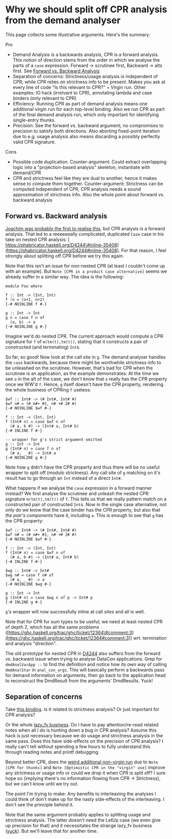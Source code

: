 # Why we should split off CPR analysis from the demand analyser


This page collects some illustrative arguments. Here's the summary:


Pro

- Demand Analysis is a backwards analysis, CPR is a forward analysis. This notion of direction stems from the order in which we analyse the parts of a `case` expression. Forward -> scrutinee first, Backward -> alts first. See [Forward vs. Backward Analysis](#forward-vs-backward-analysis)
- Separation of concerns: Strictness/usage analysis is independent of CPR, while CPR relies on strictness info to be present. Makes you ask at every line of code "Is this relevant to CPR?" + Virgin run. Other examples: IO hack (irrelvant to CPR), annotating lambda and case binders (only relevant to CPR)
- Efficiency: Running CPR as part of demand analysis means one additional virgin run for each top-level binding. Also we run CPR as part of the final demand analysis run, which only important for identifying single-entry thunks.
- Precision: See the forward vs. backward argument; no compromises to precision to satisfy both directions. Also aborting fixed-point iteration due to e.g. usage analysis also means discarding a possibly perfectly valid CPR signature.

Cons

- Possible code duplication. Counter-argument: Could extract overlapping logic into a "projection-based analysis" skeleton, instantiate with demand/CPR
- CPR and strictness feel like they are dual to another, hence it makes sense to compute them together. Counter-argument: Strictness can be computed independent of CPR, CPR analysis needs a sound approximation of strictness info. Also the whole point about forward vs. backward analysis

## Forward vs. Backward analysis


[Joachim was probably the first to realise this](https://gitlab.haskell.org/ghc/ghc/issues/12364#note_122038), but CPR analysis is a forward analysis. That led to a reeeeeeally complicated, duplicated `Case` case in his take on nested CPR analysis: [ https://phabricator.haskell.org/D4244\#inline-35408](https://phabricator.haskell.org/D4244#inline-35408). For that reason, I feel strongly about splitting off CPR before we try this again.


Note that this isn't an issue for non-nested CPR (at least I couldn't come up with an example). But `Note [CPR in a product case alternative]` seems we already suffer in a similar way. The idea is the following:

```wiki
module Foo where

f :: Int -> (Int, Int)
f !n = (n+1, n+2)
{-# NOINLINE f #-}

g :: Int -> Int
g n = case f n of
  (a, b) -> a
{-# NOINLINE g #-}
```


Imagine we'd do nested CPR. The current approach would compute a CPR signature for `f` of `m(tm(t),tm(t))`, stating that it constructs a pair of constructed (and terminating) `Int`s.


So far, so good! Now look at the call site in `g`. The demand analyser handles the `case` backwards, because there might be worthwhile strictness info to be unleashed on the scrutinee. However, that's bad for CPR when the scrutinee is an application, as the example demonstrates: At the time we see `a` in the alt of the case, we don't know that `a` really has the CPR property once we WW'd `f`. Hence, `g` itself doesn't have the CPR property, rendering the whole business of CPRing `f` useless:

```
$wf :: Int# -> (# Int#, Int# #)
$wf n# = (# n#+ #1, n# +# 2# #)
{-# NOINLINE $wf #-}

f :: Int -> (Int, Int)
f (Int# n) = case $wf n of
  (# a, b #) -> (Int# a, Int# b)
{-# INLINE f #-}

-- wrapper for g's strict argument omitted
g :: Int -> Int
g (Int# n) = case f n of
  (# a, _ #) -> Int# a
{-# NOINLINE g #-}
```

Note how `g` didn't have the CPR property and thus there will be no useful wrapper to split off (modulo strictness). Any call site of `g` matching on it's result has to go through an `Int` instead of a direct `Int#`.

What happens if we analyse the `case` expression in a forward manner instead? We first analyse the scrutinee and unleash the nested CPR signature `m(tm(t),tm(t))` of `f`. This tells us that we really pattern match on a constructed pair of constructed `Int`s. Now in the single case alternative, not only do we know that the case binder has the CPR property, but also that *the pair's components* have it, including `a`. This is enough to see that `g` has the CPR property:

```
$wf :: Int# -> (# Int#, Int# #)
$wf n# = (# n#+ #1, n# +# 2# #)
{-# NOINLINE $wf #-}

f :: Int -> (Int, Int)
f (Int# n) = case $wf n of
  (# a, b #) -> (Int# a, Int# b)
{-# INLINE f #-}

$wg :: Int# -> Int#
$wg n# = case f n# of
  (# a, _ #) -> a
{-# NOINLINE $wg #-}

g :: Int -> Int
g (Int# n) = case $wg n of p -> Int# p
{-# INLINE g #-}
```

`g`'s wrapper will now successfully inline at call sites and all is well.

Note that for CPR for sum types to be useful, we need at least nested CPR of depth 2, which has all the same problems ([https://ghc.haskell.org/trac/ghc/ticket/12364\#comment:3](https://ghc.haskell.org/trac/ghc/ticket/12364#comment:3)) wrt. termination and analysis "direction".

The old prototype for nested CPR in [D4244](https://phabricator.haskell.org/D4244) also suffers from the forward vs. backward issue when trying to analyse DataCon applications. Grep for `dmdAnalVarApp ::` to find the definition and notice how its own way of calling `dmdAnalStar` in `anal_con_args`. This will basically perform a backwards pass for demand information on arguments, then go back to the application head to reconstruct the DmdResult from the arguments' DmdResults. Yuck!

## Separation of concerns


Take [this binding](https://github.com/ghc/ghc/blob/a5373c1fe172dee31e07bcb7c7f6caff1035e6ba/compiler/stranal/DmdAnal.hs#L663). Is it related to strictness analysis? Or just important for CPR analysis?


Or the whole [lazy_fv business](https://github.com/ghc/ghc/blob/a5373c1fe172dee31e07bcb7c7f6caff1035e6ba/compiler/stranal/DmdAnal.hs#L1029). Do I have to pay attention/re-read related notes when all I do is hunting down a bug in CPR analysis? Assume this hack is just necessary because we do usage and strictness analysis in the same pass. Does this have side-effects on the precision of CPR analysis? I really can't tell without spending a few hours to fully understand this through reading notes and printf debugging.


Beyond better CPR, does the [weird additional non-virgin run](https://github.com/ghc/ghc/blob/a5373c1fe172dee31e07bcb7c7f6caff1035e6ba/compiler/stranal/DmdAnal.hs#L73) due to `Note [CPR for thunks]` and `Note [Optimistic CPR in the "virgin" ase]` improve any strictness or usage info or could we drop it when CPR is split off? I sure hope so (implying there's no information flowing from CPR -\> Strictness), but we can't know until we try out.


The point I'm trying to make: Any benefits to interleaving the analyses I could think of don't make up for the nasty side-effects of the interleaving. I don't see the principle behind it.


Note that the same argument probably applies to splitting usage and strictness analysis. The latter doesn't need the LetUp case (we even give up precision for that) and it necessitates the strange lazy_fv business ([yuck](https://ghc.haskell.org/trac/ghc/ticket/14816#comment:13)). But we'll leave that for another time.

